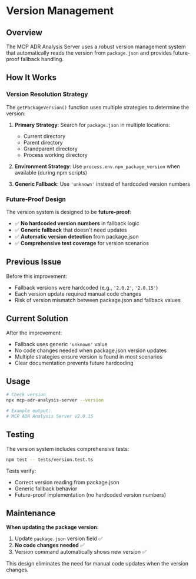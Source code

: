 # Version Management

## Overview

The MCP ADR Analysis Server uses a robust version management system that automatically reads the version from `package.json` and provides future-proof fallback handling.

## How It Works

### Version Resolution Strategy

The `getPackageVersion()` function uses multiple strategies to determine the version:

1. **Primary Strategy**: Search for `package.json` in multiple locations:
   - Current directory
   - Parent directory
   - Grandparent directory
   - Process working directory

2. **Environment Strategy**: Use `process.env.npm_package_version` when available (during npm scripts)

3. **Generic Fallback**: Use `'unknown'` instead of hardcoded version numbers

### Future-Proof Design

The version system is designed to be **future-proof**:

- ✅ **No hardcoded version numbers** in fallback logic
- ✅ **Generic fallback** that doesn't need updates
- ✅ **Automatic version detection** from package.json
- ✅ **Comprehensive test coverage** for version scenarios

## Previous Issue

Before this improvement:

- Fallback versions were hardcoded (e.g., `'2.0.2'`, `'2.0.15'`)
- Each version update required manual code changes
- Risk of version mismatch between package.json and fallback values

## Current Solution

After the improvement:

- Fallback uses generic `'unknown'` value
- No code changes needed when package.json version updates
- Multiple strategies ensure version is found in most scenarios
- Clear documentation prevents future hardcoding

## Usage

```bash
# Check version
npx mcp-adr-analysis-server --version

# Example output:
# MCP ADR Analysis Server v2.0.15
```

## Testing

The version system includes comprehensive tests:

```bash
npm test -- tests/version.test.ts
```

Tests verify:

- Correct version reading from package.json
- Generic fallback behavior
- Future-proof implementation (no hardcoded version numbers)

## Maintenance

**When updating the package version:**

1. Update `package.json` version field ✅
2. **No code changes needed** ✅
3. Version command automatically shows new version ✅

This design eliminates the need for manual code updates when the version changes.
